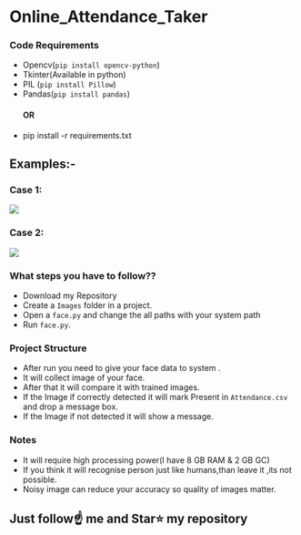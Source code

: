 # Online_Attendance_Taker


### Code Requirements
- Opencv(`pip install opencv-python`)
- Tkinter(Available in python)
- PIL (`pip install Pillow`)
- Pandas(`pip install pandas`)
  <h4>OR</h4>
- pip install -r requirements.txt

## Examples:-
### Case 1:
<img src="https://github.com/hkunchal47/Online_Attendance_Taker/Example/test1.jpg">

### Case 2:
<img src="https://github.com/hkunchal47/Online_Attendance_Taker/Example/test2.jpg">


### What steps you have to follow??
- Download my Repository 
- Create a `Images` folder in a project.
- Open a `face.py` and change the all paths with your system path
- Run `face.py`.

### Project Structure

- After run you need to give your face data to system .
- It will collect  image of your face.
- After that it will compare it with trained images.
- If the Image if correctly detected it will mark Present in `Attendance.csv` and drop a message box.
- If the Image if not detected it will show a message.

### Notes
- It will require high processing power(I have 8 GB RAM & 2 GB GC)
- If you think it will recognise person just like humans,than leave it ,its not possible.
- Noisy image can reduce your accuracy so quality of images matter.

## Just follow☝️ me and Star⭐ my repository 

